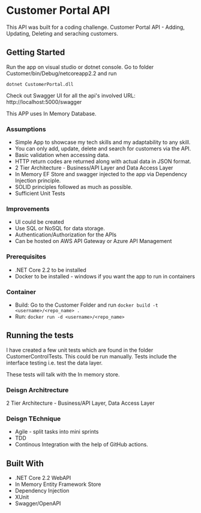# Customer Portal API

This API was built for a coding challenge. Customer Portal API - Adding, Updating, Deleting and seraching customers.

## Getting Started

Run the app on visual studio or dotnet console.
Go to folder Customer/bin/Debug/netcoreapp2.2 
and run 
```
dotnet CustomerPortal.dll
```
Check out Swagger UI for all the api's involved
URL: http://localhost:5000/swagger

This APP uses In Memory Database.

### Assumptions

* Simple App to showcase my tech skills and my adaptability to any skill.
* You can only add, update, delete and search for customers via the API.
* Basic validation when accessing data.
* HTTP return codes are returned along with actual data in JSON format.
* 2 Tier Architecture - Business/API Layer and Data Access Layer
* In Memory EF Store and swagger injected to the app via Dependency Injection principle.
* SOLID principles followed as much as possible.
* Sufficient Unit Tests

### Improvements

* UI could be created
* Use SQL or NoSQL for data storage.
* Authentication/Authorization for the APIs
* Can be hosted on AWS API Gateway or Azure API Management

### Prerequisites

* .NET Core 2.2 to be installed
* Docker to be installed - windows if you want the app to run in containers

### Container

* Build: Go to the Customer Folder and run ```docker build -t <username>/<repo_name> .```
* Run: ```docker run -d <username>/<repo_name>```

## Running the tests

I have created a few unit tests which are found in the folder CustomerControlTests. This could be run manually. Tests include the interface testing i.e. test the data layer. 

These tests will talk with the In memory store.


### Deisgn Architrecture

2 Tier Architecture - Business/API Layer, Data Access Layer

### Deisgn TEchnique

* Agile - split tasks into mini sprints
* TDD
* Continous Integration with the help of GitHub actions.

## Built With

* .NET Core 2.2 WebAPI
* In Memory Entity Framework Store
* Dependency Injection
* XUnit
* Swagger/OpenAPI
